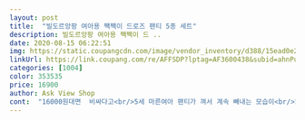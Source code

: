 ```yaml
---
layout: post 
title:  "빌도르앙팡 여아용 짹짹이 드로즈 팬티 5종 세트" 
description: 빌도르앙팡 여아용 짹짹이 드 ..
date: 2020-08-15 06:22:51 
img: https://static.coupangcdn.com/image/vendor_inventory/d388/15ead0e2086f5636029a754a9d698cc80a182b305340139f7725b0afa004.jpg 
linkUrl: https://link.coupang.com/re/AFFSDP?lptag=AF3600438&subid=ahnPublicAsk&pageKey=1162846141&itemId=2139622971&vendorItemId=70138025899&traceid=V0-113-7745bd1a4517ff75 
categories: [1004] 
color: 353535 
price: 16900 
author: Ask View Shop 
cont:  "16000원대면  비싸다고<br/>5세 마른여아 팬티가 껴서 계속 빼내는 모습이<br/>5장 들어있는데<br/>6살 여아<br/>95%면 5%프로의 스판끼가 있는 색감도 이쁘고 저렴해서 구매했어요<br/>가격 충분해요!<br/>구매하시는데 참고 하세요^^<br/>그동안 여아라고 너무 핑크핑크만 고른거같아<br/>그래도 불편하다고 해서<br/>그래서 같은 회사 제품으로 재구매합니다<br/>넘 예쁘다고 장바구니에 겟 하더라구요 ㅋㅋ<br/>드로즈 입혀봐여겠다해서 입혔더니<br/>디자인도 예쁘고 촉감도 좋고<br/>며칠 있다 또 살까해요<br/>몸무게 18키로 조금 넘어요<br/>민망하여 후기보고 드로즈팬티를 사봤는데요<br/>바로 손빨래 해두어서 건조 중인 사진 뿐이에요<br/>배송 포장 품질 좋아요!<br/>사이즈 업해서 삼각을 입히다가<br/>사이즈는<br/>사이즈추천표를 보면 70 or 75 사야하지만 65로 구매했어요<br/>삼각 입는 여아인데<br/>생각되실 수 있는데<br/>선물 해주기에도 좋을 것 같아요<br/>스판이 섞여있고 부드러운 느낌이라<br/>아!<br/>아... <br/><br/>아예 안끼는건 아니지만.<br/>.<br/><br/>아이가 싫다고해서 반품했습니다ㅜㅜ<br/>아이가 얼른 입고 싶어해서 저녁에 샤워 후 입히려고<br/>아이도 드로즈가 훨씬 편하고 좋다네요<br/>아이도 이쁘다고 하네요 )<br/>아이도 전혀 불편해 하지 않아요<br/>애들한테는 면이 좋아서<br/>엉덩이는 약간 큰 편이구요<br/>엉덩이에 자꾸 팬티가 낀다고 불편해해서<br/>여름용으로 구매할까 하다가<br/>여름지나고 가을오면 팬티 싹 정리하고 한세트나 두세트 더 사주려구요 남아들것도 예쁘길래<br/>육아동지 친구에게 어제 추천해줬더니<br/>이것만 입고 싶다고하네요<br/>잘 입히겠습니다 감사합니다<br/>재질도 짱짱하니 좋고 아이한테 잘 맞을 것 같아요<br/>저희 아이 5세(49개월) 키 103 몸무게 17.<br/>2키로  입니다!<br/>제습기 풀 가동 중이에요<br/>지인에게도 적극추천 할 수 있을 것 같아요<br/>초록색팬티가 맘에들어 구입했어요<br/>촉감이 그냥 면이 아니라<br/>키 110<br/>팬티는 자주 구매해서 갈아주어야 하죠<br/>확실히 팬티를 빼내는 횟수가 줄었어요!<br/>" 
---
```

